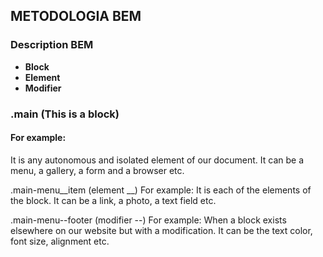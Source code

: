 ## METODOLOGIA BEM

### Description BEM
- **Block**
- **Element**
- **Modifier**

### .main (This is a block) 
#### For example:
It is any autonomous and isolated element of our document.
It can be a menu, a gallery, a form and a browser etc.


.main-menu__item (element __)
For example:
It is each of the elements of the block.
It can be a link, a photo, a text field etc.


.main-menu--footer (modifier --)
For example:
When a block exists elsewhere on our website but with a modification. 
It can be the text color, font size, alignment etc.
